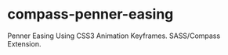 compass-penner-easing
=====================

Penner Easing Using CSS3 Animation Keyframes. SASS/Compass Extension.